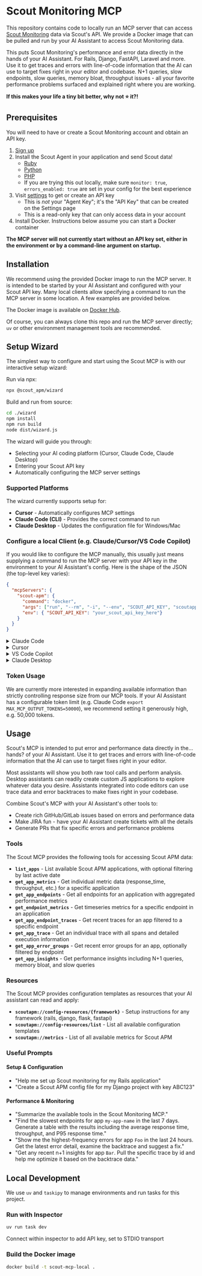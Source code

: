 # Scout Monitoring MCP

This repository contains code to locally run an MCP server that can access [Scout
Monitoring](https://www.scoutapm.com) data via Scout's API. We provide a Docker image that can be pulled and run by
your AI Assistant to access Scout Monitoring data.

This puts Scout Monitoring's performance and error data directly in the hands of your AI Assistant.
For Rails, Django, FastAPI, Laravel and more. Use it to get traces and errors with line-of-code information
that the AI can use to target fixes right in your editor and codebase. N+1 queries, slow endpoints,
slow queries, memory bloat, throughput issues - all your favorite performance problems surfaced
and explained right where you are working.

**If this makes your life a tiny bit better, why not :star: it?!**

## Prerequisites

You will need to have or create a Scout Monitoring account and obtain an API key.
1. [Sign
   up](https://scoutapm.com/users/sign_up?utm_source=github&utm_medium=github&utm_campaign=scout-mcp-local)
2. Install the Scout Agent in your application and send Scout data!
    - [Ruby](https://scoutapm.com/docs/ruby/setup)
    - [Python](https://scoutapm.com/docs/python/setup)
    - [PHP](https://scoutapm.com/docs/php)
    - If you are trying this out locally, make sure `monitor: true`, `errors_enabled: true`
      are set in your config for the best experience
2. Visit [settings](https://scoutapm.com/settings) to get or create an API key
    - This is _not_ your "Agent Key"; it's the "API Key" that can be created on the
      Settings page
    - This is a read-only key that can only access data in your account
2. Install Docker. Instructions below assume you can start a Docker container

**The MCP server will not currently start without an API key set, either in the
environment or by a command-line argument on startup.**

## Installation

We recommend using the provided Docker image to run the MCP server.
It is intended to be started by your AI Assistant and configured with your Scout API
key. Many local clients allow specifying a command to run the MCP server in some
location. A few examples are provided below.

The Docker image is available on [Docker Hub](https://hub.docker.com/r/scoutapp/scout-mcp-local).

Of course, you can always clone this repo and run the MCP server directly; `uv` or other
environment management tools are recommended.

## Setup Wizard

The simplest way to configure and start using the Scout MCP is with our interactive setup wizard:

Run via npx:
```bash
npx @scout_apm/wizard
```

Build and run from source:
```bash
cd ./wizard
npm install
npm run build
node dist/wizard.js
```

The wizard will guide you through:
- Selecting your AI coding platform (Cursor, Claude Code, Claude Desktop)
- Entering your Scout API key
- Automatically configuring the MCP server settings

### Supported Platforms

The wizard currently supports setup for:
- **Cursor** - Automatically configures MCP settings
- **Claude Code (CLI)** - Provides the correct command to run
- **Claude Desktop** - Updates the configuration file for Windows/Mac

### Configure a local Client (e.g. Claude/Cursor/VS Code Copilot)

If you would like to configure the MCP manually, this usually just means supplying a command to run the MCP server with your API key in the environment
to your AI Assistant's config. Here is the shape of the JSON (the top-level key varies):

```json
{
  "mcpServers": {
    "scout-apm": {
      "command": "docker",
      "args": ["run", "--rm", "-i", "--env", "SCOUT_API_KEY", "scoutapp/scout-mcp-local"],
      "env": { "SCOUT_API_KEY": "your_scout_api_key_here"}
    }
  }
}
```

<details>
<summary> Claude Code</summary>

```sh
claude mcp add scoutmcp -e SCOUT_API_KEY=your_scout_api_key_here -- docker run --rm -i -e SCOUT_API_KEY scoutapp/scout-mcp-local
```
</details>

<details>
<summary>Cursor</summary>

[![Install MCP Server](https://cursor.com/deeplink/mcp-install-dark.svg)](https://cursor.com/en/install-mcp?name=scout-apm&config=eyJjb21tYW5kIjoiZG9ja2VyIHJ1biAtLXJtIC1pIC0tZW52IFNDT1VUX0FQSV9LRVkgc2NvdXRhcHAvc2NvdXQtbWNwLWxvY2FsIiwiZW52Ijp7IlNDT1VUX0FQSV9LRVkiOiJ5b3VyX3Njb3V0X2FwaV9rZXlfaGVyZSJ9fQ%3D%3D)

MAKE SURE to update the `SCOUT_API_KEY` value to your actual api key in
  `Arguments` in the Cursor Settings > MCP
</details>

<details>
<summary>VS Code Copilot</summary>

- [VS Code Copilot docs](https://code.visualstudio.com/docs/copilot/customization/mcp-servers#_add-an-mcp-server)
    - We recommend the "Add an MCP server to your workspace" option
</details>

<details>
<summary>Claude Desktop</summary>

Add the following to your claude config file:
- **macOS**: `~/Library/Application Support/Claude/claude_desktop_config.json`
- **Windows**: `%APPDATA%/Claude/claude_desktop_config.json`

```json
{
  "mcpServers": {
    "scout-apm": {
      "command": "docker",
      "args": ["run", "--rm", "-i", "--env", "SCOUT_API_KEY", "scoutapp/scout-mcp-local"],
      "env": { "SCOUT_API_KEY": "your_scout_api_key_here"}
    }
  }
}
```

</details>


### Token Usage

We are currently more interested in expanding available information than strictly
controlling response size from our MCP tools. If your AI Assistant has a configurable
token limit (e.g. Claude Code `export MAX_MCP_OUTPUT_TOKENS=50000`), we recommend
setting it generously high, e.g. 50,000 tokens.


## Usage

Scout's MCP is intended to put error and performance data directly in the... hands? of your AI Assistant.
Use it to get traces and errors with line-of-code information that the AI can use to target
fixes right in your editor.

Most assistants will show you both raw tool calls and perform analysis. Desktop assistants
can readily create custom JS applications to explore whatever data you desire.
Assistants integrated into code editors can use trace data and error backtraces to make
fixes right in your codebase.

Combine Scout's MCP with your AI Assistant's other tools to:

- Create rich GitHub/GitLab issues based on errors and performance data
- Make JIRA fun - have your AI Assistant create tickets with all the details
- Generate PRs that fix specific errors and performance problems

### Tools

The Scout MCP provides the following tools for accessing Scout APM data:

- **`list_apps`** - List available Scout APM applications, with optional filtering by last active date
- **`get_app_metrics`** - Get individual metric data (response_time, throughput, etc.) for a specific application
- **`get_app_endpoints`** - Get all endpoints for an application with aggregated performance metrics
- **`get_endpoint_metrics`** - Get timeseries metrics for a specific endpoint in an application
- **`get_app_endpoint_traces`** - Get recent traces for an app filtered to a specific endpoint
- **`get_app_trace`** - Get an individual trace with all spans and detailed execution information
- **`get_app_error_groups`** - Get recent error groups for an app, optionally filtered by endpoint
- **`get_app_insights`** - Get performance insights including N+1 queries, memory bloat, and slow queries

### Resources

The Scout MCP provides configuration templates as resources that your AI assistant can read and apply:

- **`scoutapm://config-resources/{framework}`** - Setup instructions for any framework (rails, django, flask, fastapi)
- **`scoutapm://config-resources/list`** - List all available configuration templates
- **`scoutapm://metrics`** - List of all available metrics for Scout APM


### Useful Prompts

#### Setup & Configuration
- "Help me set up Scout monitoring for my Rails application"
- "Create a Scout APM config file for my Django project with key ABC123"

#### Performance & Monitoring
- "Summarize the available tools in the Scout Monitoring MCP."
- "Find the slowest endpoints for app `my-app-name` in the last 7 days. Generate a table
  with the results including the average response time, throughput, and P95 response time."
- "Show me the highest-frequency errors for app `Foo` in the last 24 hours. Get the
  latest error detail, examine the backtrace and suggest a fix."
- "Get any recent n+1 insights for app `Bar`. Pull the specific trace by id and help me
  optimize it based on the backtrace data."


## Local Development

We use `uv` and `taskipy` to manage environments and run tasks for this project.

### Run with Inspector
```bash
uv run task dev
```
Connect within inspector to add API key, set to STDIO transport

### Build the Docker image
```bash
docker build -t scout-mcp-local .
```

